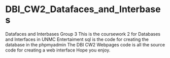# DBI_CW2_Datafaces_and_Interbases
Datafaces and Interbases
Group 3
This is the coursework 2 for Databases and Interfaces in UNMC
Entertaiment sql is the code for creating the database in the phpmyadmin
The DBI CW2 Webpages code is all the source code for creating a web interface
Hope you enjoy.
